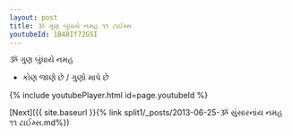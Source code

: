 ```yaml
---
layout: post
title: ૐ ગુણ બુંધાયે નમહ ૧૧ ટાઈમ્સ
youtubeId: 1B48If72GSI
---
```

 
 
 ૐ ગુણ બુંધાયે નમહ  
 
 -  કોણ જાણે છે / ગુણો માપે છે 
 
  
 
  
 
 
 
 
 
 


{% include youtubePlayer.html id=page.youtubeId %}
 
[Next]({{ site.baseurl }}{% link  split1/_posts/2013-06-25-ૐ સુંસારનાંય નમહ ૧૧ ટાઈમ્સ.md%})
 
